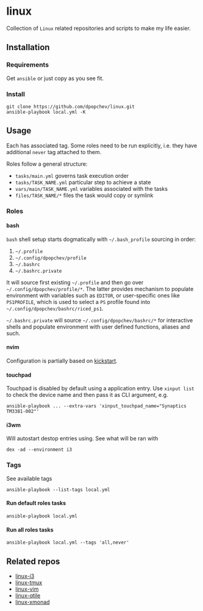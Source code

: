 # linux

Collection of `Linux` related repositories and scripts to make my life easier.

## Installation

### Requirements

Get `ansible` or just copy as you see fit.

### Install

```
git clone https://github.com/dpopchev/linux.git
ansible-playbook local.yml -K
```

## Usage

Each has associated tag. Some roles need to be run explicitly, i.e. they have
additional `never` tag attached to them.

Roles follow a general structure:

- `tasks/main.yml` governs task execution order
- `tasks/TASK_NAME.yml` particular step to achieve a state
- `vars/main/TASK_NAME.yml` variables associated with the tasks
- `files/TASK_NAME/*` files the task would copy or symlink

### Roles

#### bash

`bash` shell setup starts dogmatically with `~/.bash_profile` sourcing in order:

1. `~/.profile`
1. `~/.config/dpopchev/profile`
1. `~/.bashrc`
1. `~/.bashrc.private`

It will source first existing `~/.profile` and then go over
`~/.config/dpopchev/profile/*`. The latter provides mechanism to populate
environment with variables such as `EDITOR`, or user-specific ones like
`PS1PROFILE`, which is used to select a `PS` profile found into
`~/.config/dpopchev/bashrc/riced_ps1`.

`~/.bashrc.private` will source `~/.config/dpopchev/bashrc/*` for interactive
shells and populate environment with user defined functions, aliases and such.

#### nvim

Configuration is partially based on [kickstart](https://github.com/nvim-lua/kickstart.nvim/tree/master).

#### touchpad

Touchpad is disabled by default using a application entry. Use `xinput list` to
check the device name and then pass it as CLI argument, e.g.

```
ansible-playbook ... --extra-vars 'xinput_touchpad_name="Synaptics TM3381-002"'
```

#### i3wm

Will autostart destop entries using. See what will be ran with

```
dex -ad --environment i3
```

### Tags

See available tags

```
ansible-playbook --list-tags local.yml
```

#### Run default roles tasks

```
ansible-playbook local.yml
```

#### Run all roles tasks

```
ansible-playbook local.yml --tags 'all,never'
```

## Related repos

- [linux-i3](https://github.com/dpopchev/linux-i3)
- [linux-tmux](https://github.com/dpopchev/linux-tmux)
- [linux-vim](https://github.com/dpopchev/linux-vim)
- [linux-qtile](https://github.com/dpopchev/linux-qtile)
- [linux-xmonad](https://github.com/dpopchev/linux-xmonad)
